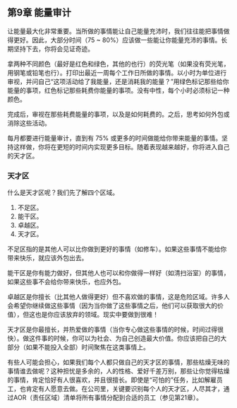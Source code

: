 ## 第9章 能量审计
让能量最大化非常重要。当所做的事情能让自己能量充沛时，我们往往能把事情做得更好。因此，大部分时间（75 ~ 80%）应该做一些能让你能量充沛的事情。长期坚持下去，你将会见证奇迹。

拿两种不同颜色（最好是红色和绿色，其他的也行）的荧光笔（如果没有荧光笔，用钢笔或铅笔也行）。打印出最近一周每个工作日所做的事情。以小时为单位进行审视，并问自己“这项活动给了我能量，还是消耗我的能量？”用绿色标记那些给你能量的事项，红色标记那些耗费你能量的事项。没有中性，每个小时必须标记一种颜色。

完成后，审视在那些耗费能量的事项，以及是如何耗费的。之后，思考如何外包或消除这些活动。

每月都要进行能量审计，直到有 75% 或更多的时间做能给你带来能量的事情。坚持这样做，你将在更短的时间内实现更多目标。随着表现越来越好，你将进入自己的天才区。

### 天才区
什么是天才区呢？我们先了解四个区域。
1.	不足区。
2.	能干区。
3.	卓越区。
4.	天才区。

不足区指的是其他人可以比你做到更好的事情（如修车）。如果这些事情不能给你带来快乐，就应该外包出去。

能干区是你有能力做好，但其他人也可以和你做得一样好（如清扫浴室）的事情，如果这些事不会给你带来快乐，也应外包。

卓越区是你擅长（比其他人做得更好）但不喜欢做的事情，这是危险区域。许多人会希望你继续做这些事情（因为当你做了这些事情之后，他们可以获取很大的价值），但这也是你应该放弃的领域。现实中要做到很难！

天才区是你最擅长，并热爱做的事情（当你专心做这些事情的时候，时间过得很快）。做这件事的时候，你可以为社会、为自己创造最大价值。你应该把自己的大部分（如果不能投入全部）时间聚焦在这类事情上。

有些人可能会担心，如果我们每个人都只做自己的天才区的事情，那些枯燥无味的事情谁去做呢？这种担忧是多余的，人的性格、爱好千差万别，那些让你觉得枯燥的事情，肯定恰好有人很喜欢，并且很擅长。即使是“可怕的”任务，比如解雇员工，也肯定有人愿意去做。在公司里，关键要识别每个人的天才区，人尽其才，通过AOR（责任区域）清单将所有事情分配到合适的员工（参见第21章）。